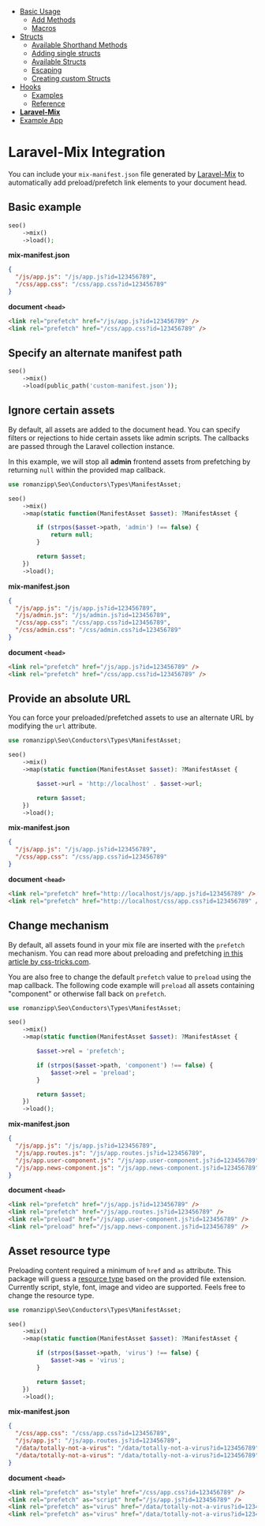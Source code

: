 - [Basic Usage](1-INDEX.md)
  - [Add Methods](1-INDEX.md#add-methods)
  - [Macros](1-INDEX.md#macros)
- [Structs](2-STRUCTS.md)
  - [Available Shorthand Methods](2-STRUCTS.md#available-shorthand-methods)
  - [Adding single structs](2-STRUCTS.md#adding-single-structs)
  - [Available Structs](2-STRUCTS.md#available-structs)
  - [Escaping](2-STRUCTS.md#escaping)
  - [Creating custom Structs](2-STRUCTS.md#creating-custom-structs)
- [Hooks](3-HOOKS.md)
  - [Examples](3-HOOKS.md#examples)
  - [Reference](3-HOOKS.md#reference)
- **[Laravel-Mix](4-LARAVEL-MIX.md)**
- [Example App](5-EXAMPLE-APP.md)

# Laravel-Mix Integration

You can include your `mix-manifest.json` file generated by [Laravel-Mix](https://laravel-mix.com) to automatically add preload/prefetch link elements to your document head.

## Basic example

```php
seo()
    ->mix()
    ->load();
```

**mix-manifest.json**

```json
{
  "/js/app.js": "/js/app.js?id=123456789",
  "/css/app.css": "/css/app.css?id=123456789"
}
```

**document `<head>`**

```html
<link rel="prefetch" href="/js/app.js?id=123456789" />
<link rel="prefetch" href="/css/app.css?id=123456789" />
```

## Specify an alternate manifest path

```php
seo()
    ->mix()
    ->load(public_path('custom-manifest.json'));
```

## Ignore certain assets

By default, all assets are added to the document head. You can specify filters or rejections to hide certain assets like admin scripts. The callbacks are passed through the Laravel collection instance.

In this example, we will stop all **admin** frontend assets from prefetching by returning `null` within the provided map callback.

```php
use romanzipp\Seo\Conductors\Types\ManifestAsset;

seo()
    ->mix()
    ->map(static function(ManifestAsset $asset): ?ManifestAsset {

        if (strpos($asset->path, 'admin') !== false) {
            return null;
        }

        return $asset;
    })
    ->load();
```

**mix-manifest.json**

```json
{
  "/js/app.js": "/js/app.js?id=123456789",
  "/js/admin.js": "/js/admin.js?id=123456789",
  "/css/app.css": "/css/app.css?id=123456789",
  "/css/admin.css": "/css/admin.css?id=123456789"
}
```

**document `<head>`**

```html
<link rel="prefetch" href="/js/app.js?id=123456789" />
<link rel="prefetch" href="/css/app.css?id=123456789" />
```

## Provide an absolute URL

You can force your preloaded/prefetched assets to use an alternate URL by modifying the `url` attribute.

```php
use romanzipp\Seo\Conductors\Types\ManifestAsset;

seo()
    ->mix()
    ->map(static function(ManifestAsset $asset): ?ManifestAsset {

        $asset->url = 'http://localhost' . $asset->url;

        return $asset;
    })
    ->load();
```

**mix-manifest.json**

```json
{
  "/js/app.js": "/js/app.js?id=123456789",
  "/css/app.css": "/css/app.css?id=123456789"
}
```

**document `<head>`**

```html
<link rel="prefetch" href="http://localhost/js/app.js?id=123456789" />
<link rel="prefetch" href="http://localhost/css/app.css?id=123456789" />
```

## Change mechanism

By default, all assets found in your mix file are inserted with the `prefetch` mechanism. You can read more about preloading and prefetching [in this article by css-tricks.com](https://css-tricks.com/prefetching-preloading-prebrowsing/).

You are also free to change the default `prefetch` value to `preload` using the map callback. The following code example will `preload` all assets containing "component" or otherwise fall back on `prefetch`.

```php
use romanzipp\Seo\Conductors\Types\ManifestAsset;

seo()
    ->mix()
    ->map(static function(ManifestAsset $asset): ?ManifestAsset {

        $asset->rel = 'prefetch';

        if (strpos($asset->path, 'component') !== false) {
            $asset->rel = 'preload';
        }

        return $asset;
    })
    ->load();
```

**mix-manifest.json**

```json
{
  "/js/app.js": "/js/app.js?id=123456789",
  "/js/app.routes.js": "/js/app.routes.js?id=123456789",
  "/js/app.user-component.js": "/js/app.user-component.js?id=123456789",
  "/js/app.news-component.js": "/js/app.news-component.js?id=123456789"
}
```

**document `<head>`**

```html
<link rel="prefetch" href="/js/app.js?id=123456789" />
<link rel="prefetch" href="/js/app.routes.js?id=123456789" />
<link rel="preload" href="/js/app.user-component.js?id=123456789" />
<link rel="preload" href="/js/app.news-component.js?id=123456789" />
```

## Asset resource type

Preloading content required a minimum of `href` and `as` attribute. This package will guess a [resource type](https://developer.mozilla.org/en-US/docs/Web/HTML/Preloading_content) based on the provided file extension. Currently script, style, font, image and video are supported.
Feels free to change the resource type.

```php
use romanzipp\Seo\Conductors\Types\ManifestAsset;

seo()
    ->mix()
    ->map(static function(ManifestAsset $asset): ?ManifestAsset {

        if (strpos($asset->path, 'virus') !== false) {
            $asset->as = 'virus';
        }

        return $asset;
    })
    ->load();
```

**mix-manifest.json**

```json
{
  "/css/app.css": "/css/app.css?id=123456789",
  "/js/app.js": "/js/app.routes.js?id=123456789",
  "/data/totally-not-a-virus": "/data/totally-not-a-virus?id=123456789",
  "/data/totally-not-a-virus": "/data/totally-not-a-virus?id=123456789"
}
```

**document `<head>`**

```html
<link rel="prefetch" as="style" href="/css/app.css?id=123456789" />
<link rel="prefetch" as="script" href="/js/app.js?id=123456789" />
<link rel="prefetch" as="virus" href="/data/totally-not-a-virus?id=123456789" />
<link rel="prefetch" as="virus" href="/data/totally-not-a-virus?id=123456789" />
```
